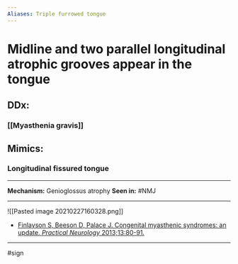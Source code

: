 ```yaml
---
Aliases: Triple furrowed tongue
---
```

# Midline and two parallel longitudinal atrophic grooves appear in the tongue
## DDx: 
### [[Myasthenia gravis]]
## Mimics:
### Longitudinal fissured tongue

---
**Mechanism:** Genioglossus atrophy 
**Seen in:** #NMJ 

---
![[Pasted image 20210227160328.png]]
- [Finlayson S, Beeson D, Palace J. Congenital myasthenic syndromes: an update. *Practical Neurology* 2013;13:80-91.](https://pn-bmj-com.ezproxy.library.sydney.edu.au/content/13/2/80.citation-tools)

---
#sign 